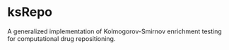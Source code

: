 # ksRepo
A generalized implementation of Kolmogorov-Smirnov enrichment testing for computational drug repositioning.
